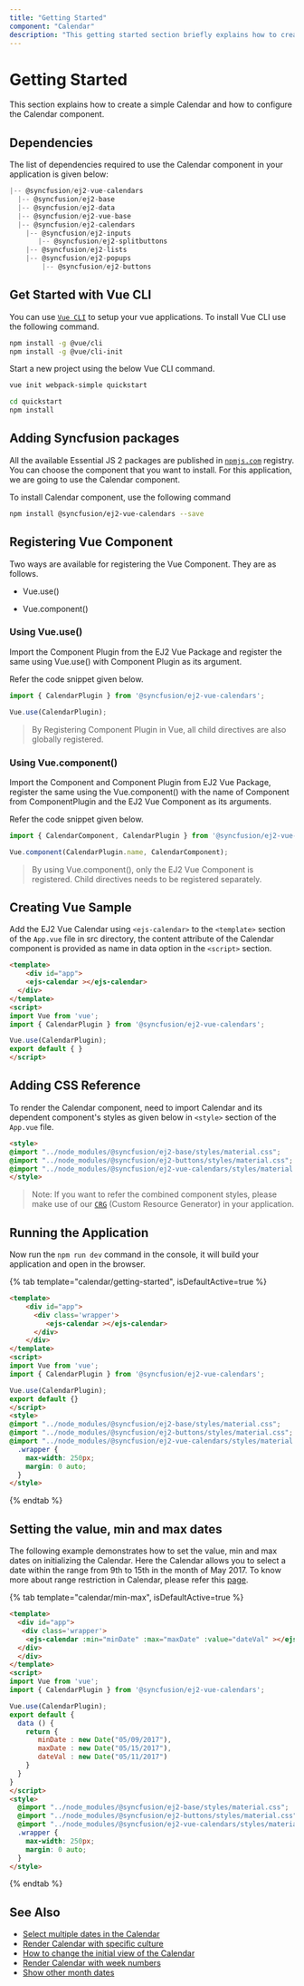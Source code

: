```yaml
---
title: "Getting Started"
component: "Calendar"
description: "This getting started section briefly explains how to create a calendar component in an application."
---
```


# Getting Started

This section explains how to create a simple Calendar and how to configure the Calendar component.

## Dependencies

The list of dependencies required to use the Calendar component in your application is given below:

```javascript
|-- @syncfusion/ej2-vue-calendars
  |-- @syncfusion/ej2-base
  |-- @syncfusion/ej2-data
  |-- @syncfusion/ej2-vue-base
  |-- @syncfusion/ej2-calendars
    |-- @syncfusion/ej2-inputs
       |-- @syncfusion/ej2-splitbuttons
    |-- @syncfusion/ej2-lists
    |-- @syncfusion/ej2-popups
        |-- @syncfusion/ej2-buttons
```

## Get Started with Vue CLI

You can use [`Vue CLI`](https://github.com/vuejs/vue-cli) to setup your vue applications.
To install Vue CLI use the following command.

```bash
npm install -g @vue/cli
npm install -g @vue/cli-init
```

Start a new project using the below Vue CLI command.

```bash
vue init webpack-simple quickstart

cd quickstart
npm install

```

## Adding Syncfusion packages

All the available Essential JS 2 packages are published in [`npmjs.com`](https://www.npmjs.com/~syncfusionorg) registry.
You can choose the component that you want to install. For this application, we are going to use the Calendar component.

To install Calendar component, use the following command

```bash
npm install @syncfusion/ej2-vue-calendars --save
```

## Registering Vue Component

Two ways are available for registering the Vue Component. They are as follows.

* Vue.use()

* Vue.component()

### Using Vue.use()

Import the Component Plugin from the EJ2 Vue Package and register the same using Vue.use() with Component Plugin as its argument.

Refer the code snippet given below.

```typescript
import { CalendarPlugin } from '@syncfusion/ej2-vue-calendars';

Vue.use(CalendarPlugin);
```

> By Registering Component Plugin in Vue, all child directives are also globally registered.

### Using Vue.component()

Import the Component and Component Plugin from EJ2 Vue Package,
register the same using the Vue.component() with the name of Component from ComponentPlugin
and the EJ2 Vue Component as its arguments.

Refer the code snippet given below.

```typescript
import { CalendarComponent, CalendarPlugin } from '@syncfusion/ej2-vue-calendars';

Vue.component(CalendarPlugin.name, CalendarComponent);
```

> By using Vue.component(), only the EJ2 Vue Component is registered. Child directives needs to be registered separately.

## Creating Vue Sample

Add the EJ2 Vue Calendar using `<ejs-calendar>` to the `<template>` section of the `App.vue` file in src directory,
the content attribute of the Calendar component is provided as name in data option in the `<script>` section.

```html
<template>
    <div id="app">
    <ejs-calendar ></ejs-calendar>
  </div>
</template>
<script>
import Vue from 'vue';
import { CalendarPlugin } from '@syncfusion/ej2-vue-calendars';

Vue.use(CalendarPlugin);
export default { }
</script>
```

## Adding CSS Reference

To render the Calendar component, need to import Calendar and its dependent component's styles as given below in `<style>` section of the `App.vue` file.

```html
<style>
@import "../node_modules/@syncfusion/ej2-base/styles/material.css";
@import "../node_modules/@syncfusion/ej2-buttons/styles/material.css";
@import "../node_modules/@syncfusion/ej2-vue-calendars/styles/material.css";
</style>
```

>Note: If you want to refer the combined component styles, please make use of our [`CRG`](https://crg.syncfusion.com/) (Custom Resource Generator) in your application.

## Running the Application

Now run the `npm run dev` command in the console, it will build your application and open in the browser.

{% tab template="calendar/getting-started", isDefaultActive=true %}

```html
<template>
    <div id="app">
      <div class='wrapper'>
         <ejs-calendar ></ejs-calendar>
      </div>
    </div>
</template>
<script>
import Vue from 'vue';
import { CalendarPlugin } from '@syncfusion/ej2-vue-calendars';

Vue.use(CalendarPlugin);
export default {}
</script>
<style>
@import "../node_modules/@syncfusion/ej2-base/styles/material.css";
@import "../node_modules/@syncfusion/ej2-buttons/styles/material.css";
@import "../node_modules/@syncfusion/ej2-vue-calendars/styles/material.css";
  .wrapper {
    max-width: 250px;
    margin: 0 auto;
  }
</style>
```

{% endtab %}

## Setting the value, min and max dates

The following example demonstrates how to set the value, min and max dates on initializing the Calendar.
Here the Calendar allows you to select a date within the range from 9th to 15th in the month of May 2017. To know more about range restriction in Calendar, please refer this [page](./date-range).

{% tab template="calendar/min-max", isDefaultActive=true %}

```html
<template>
  <div id="app">
   <div class='wrapper'>
    <ejs-calendar :min="minDate" :max="maxDate" :value="dateVal" ></ejs-calendar>
  </div>
  </div>
</template>
<script>
import Vue from 'vue';
import { CalendarPlugin } from '@syncfusion/ej2-vue-calendars';

Vue.use(CalendarPlugin);
export default {
  data () {
    return {
       minDate : new Date("05/09/2017"),
       maxDate : new Date("05/15/2017"),
       dateVal : new Date("05/11/2017")
    }
  }
}
</script>
<style>
  @import "../node_modules/@syncfusion/ej2-base/styles/material.css";
  @import "../node_modules/@syncfusion/ej2-buttons/styles/material.css";
  @import "../node_modules/@syncfusion/ej2-vue-calendars/styles/material.css";
  .wrapper {
    max-width: 250px;
    margin: 0 auto;
  }
</style>
```

{% endtab %}

## See Also

* [Select multiple dates in the Calendar](./multi-select)
* [Render Calendar with specific culture](./globalization)
* [How to change the initial view of the Calendar](./calendar-views)
* [Render Calendar with week numbers](./how-to/render-the-calendar-with-week-numbers)
* [Show other month dates](./how-to/show-dates-of-other-months)
